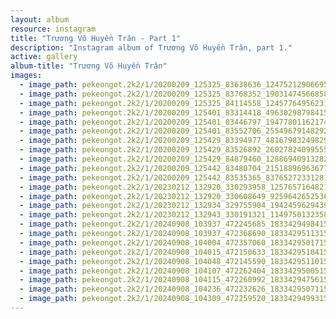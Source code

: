 ```yaml
---
layout: album
resource: instagram
title: "Trương Võ Huyền Trân - Part 1"
description: "Instagram album of Trương Võ Huyền Trân, part 1."
active: gallery
album-title: "Trương Võ Huyền Trân"
images:
  - image_path: pekeongot.2k2/1/20200209_125325_83638636_124752129066955_7957387895663514883_n.jpg
  - image_path: pekeongot.2k2/1/20200209_125325_83768352_190314745668585_4601604911687137458_n.jpg
  - image_path: pekeongot.2k2/1/20200209_125325_84114558_1245776495623128_5343622843898370869_n.jpg
  - image_path: pekeongot.2k2/1/20200209_125401_83314418_496302987984156_3154910761806073110_n.jpg
  - image_path: pekeongot.2k2/1/20200209_125401_83446797_194778011621741_146422826679570374_n.jpg
  - image_path: pekeongot.2k2/1/20200209_125401_83552706_2554967914829248_7323464676719810654_n.jpg
  - image_path: pekeongot.2k2/1/20200209_125429_83394977_481679832498297_2124373829974009474_n.jpg
  - image_path: pekeongot.2k2/1/20200209_125429_83526892_2602782409955574_6584477812277004769_n.jpg
  - image_path: pekeongot.2k2/1/20200209_125429_84879460_1288694091328233_1829756470358026168_n.jpg
  - image_path: pekeongot.2k2/1/20200209_125442_83480704_215188969636775_7510947365274879085_n.jpg
  - image_path: pekeongot.2k2/1/20200209_125442_83535365_837652723312818_7550851147722172249_n.jpg
  - image_path: pekeongot.2k2/1/20230212_132920_330293958_1257657164821231_8788521033125004124_n.jpg
  - image_path: pekeongot.2k2/1/20230212_132920_330608649_925964265253632_1212739690842788125_n.jpg
  - image_path: pekeongot.2k2/1/20230212_132934_329755904_1942459629439095_7753893909896218731_n.jpg
  - image_path: pekeongot.2k2/1/20230212_132943_330191321_1149750132358052_1216310171233023440_n.jpg
  - image_path: pekeongot.2k2/1/20240908_103937_472245685_18334294984159460_8799922513131602026_n.jpg
  - image_path: pekeongot.2k2/1/20240908_103937_472368690_18334295113159460_6647874098090309207_n.jpg
  - image_path: pekeongot.2k2/1/20240908_104004_472357060_18334295017159460_5102761759275876154_n.jpg
  - image_path: pekeongot.2k2/1/20240908_104015_472150633_18334295104159460_7216998046197678853_n.jpg
  - image_path: pekeongot.2k2/1/20240908_104048_472145590_18334295110159460_1403699866987553672_n.jpg
  - image_path: pekeongot.2k2/1/20240908_104107_472262404_18334295005159460_8317962015714686959_n.jpg
  - image_path: pekeongot.2k2/1/20240908_104115_472260992_18334294756159460_8170158387604541365_n.jpg
  - image_path: pekeongot.2k2/1/20240908_104236_472232626_18334295071159460_2543290710180812807_n.jpg
  - image_path: pekeongot.2k2/1/20240908_104309_472259520_18334294993159460_5838661785925784281_n.jpg
---
```

